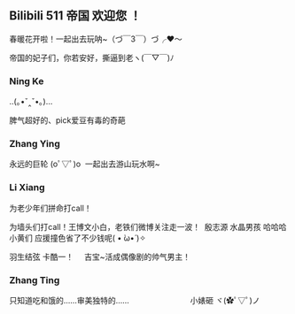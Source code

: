 ## Bilibili 511 帝国 欢迎您 ！

春暖花开啦！一起出去玩呐~（づ￣3￣）づ╭❤～

帝国的妃子们，你若安好，撕逼到老ヽ(￣▽￣)ﾉ

### Ning Ke

..(｡•ˇ‸ˇ•｡)…

脾气超好的、pick爱豆有毒的奇葩


### Zhang Ying

永远的巨轮
(oﾟ▽ﾟ)o  一起出去游山玩水啊~


### Li Xiang

为老少年们拼命打call！

为墙头们打call！王博文小白，老铁们微博关注走一波！  殷志源 水晶男孩 哈哈哈 小黄们 应援撞色省了不少钱呢( • ̀ω•́ )✧

羽生结弦 卡酷一！     吉宝~活成偶像剧的帅气男主！

### Zhang Ting

只知道吃和饿的……审美独特的……
                            小婊砸 ヾ(✿ﾟ▽ﾟ)ノ
